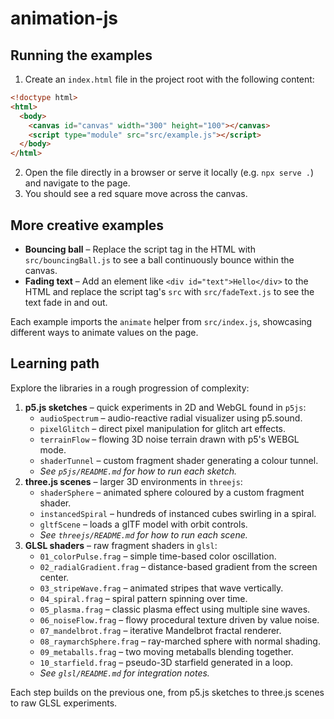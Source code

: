 # animation-js

## Running the examples

1. Create an `index.html` file in the project root with the following content:

```html
<!doctype html>
<html>
  <body>
    <canvas id="canvas" width="300" height="100"></canvas>
    <script type="module" src="src/example.js"></script>
  </body>
</html>
```

2. Open the file directly in a browser or serve it locally (e.g. `npx serve .`) and navigate to the page.
3. You should see a red square move across the canvas.

## More creative examples

- **Bouncing ball** – Replace the script tag in the HTML with `src/bouncingBall.js` to see a ball continuously bounce within the canvas.
- **Fading text** – Add an element like `<div id="text">Hello</div>` to the HTML and replace the script tag's `src` with `src/fadeText.js` to see the text fade in and out.

Each example imports the `animate` helper from `src/index.js`, showcasing different ways to animate values on the page.

## Learning path

Explore the libraries in a rough progression of complexity:

1. **p5.js sketches** – quick experiments in 2D and WebGL found in `p5js`:
   - `audioSpectrum` – audio-reactive radial visualizer using p5.sound.
   - `pixelGlitch` – direct pixel manipulation for glitch art effects.
   - `terrainFlow` – flowing 3D noise terrain drawn with p5's WEBGL mode.
   - `shaderTunnel` – custom fragment shader generating a colour tunnel.
   - _See `p5js/README.md` for how to run each sketch._
2. **three.js scenes** – larger 3D environments in `threejs`:
   - `shaderSphere` – animated sphere coloured by a custom fragment shader.
   - `instancedSpiral` – hundreds of instanced cubes swirling in a spiral.
   - `gltfScene` – loads a glTF model with orbit controls.
   - _See `threejs/README.md` for how to run each scene._
3. **GLSL shaders** – raw fragment shaders in `glsl`:
   - `01_colorPulse.frag` – simple time-based color oscillation.
   - `02_radialGradient.frag` – distance-based gradient from the screen center.
   - `03_stripeWave.frag` – animated stripes that wave vertically.
   - `04_spiral.frag` – spiral pattern spinning over time.
   - `05_plasma.frag` – classic plasma effect using multiple sine waves.
   - `06_noiseFlow.frag` – flowy procedural texture driven by value noise.
   - `07_mandelbrot.frag` – iterative Mandelbrot fractal renderer.
   - `08_raymarchSphere.frag` – ray-marched sphere with normal shading.
   - `09_metaballs.frag` – two moving metaballs blending together.
   - `10_starfield.frag` – pseudo-3D starfield generated in a loop.
   - _See `glsl/README.md` for integration notes._

Each step builds on the previous one, from p5.js sketches to three.js scenes to raw GLSL experiments.
